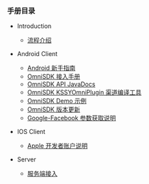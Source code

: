 
### 手册目录
- Introduction

    - [流程介绍](docs/work-flow.md)
    
- Android Client 

    - [Android 新手指南](https://d7n9vj8ces.feishu.cn/docs/doccn2XLPh8odaiQDipvzBOcCzf)
    - [OmniSDK 接入手册](docs/omni-sdk/OmniSDKAndroid接入文档.md)
    - [OmniSDK API JavaDocs](docs/omni-sdk/api/html/index.html)
    - [OmniSDK KSSYOmniPlugin 渠道编译工具](docs/omni-sdk/GradlePlugin.md)
    - [OmniSDK Demo 示例](https://github.com/kingsoftgames/omnisdk-android-demo) 
    - [OmniSDK 版本更新](docs/omni-sdk/CHANGELOG.md) 
    - [Google-Facebook 参数获取说明](docs/omni-sdk/google_help.md)
    
- IOS Client

    - [Apple 开发者账户说明](docs/ios/ios_account_help.md)
    
- Server

    - [服务端接入](docs/server/server_integration.md) 